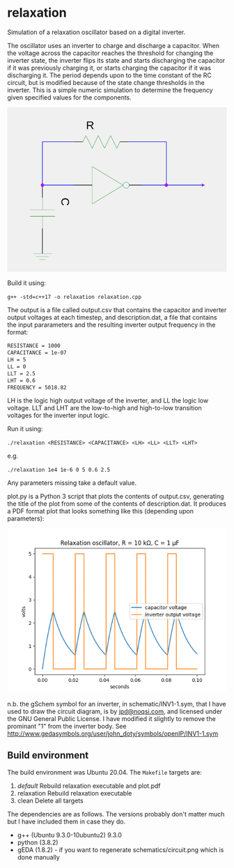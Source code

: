 # relaxation
Simulation of a relaxation oscillator based on a digital inverter.

The oscillator uses an inverter to charge and discharge a capacitor.  When the
voltage across the capacitor reaches the threshold for changing the inverter
state, the inverter flips its state and starts discharging the capacitor if it was previously charging it, or starts charging the capacitor if it was discharging it.  The period depends upon to the time constant of the RC circuit, but is modified because of the state change thresholds in the inverter. This is a simple numeric simulation to determine the frequency given specified values for the components.

![Relaxation ocillator circuit](schematic/circuit.png)

Build it using:

`g++ -std=c++17 -o relaxation relaxation.cpp`


The output is a file called output.csv that contains the capacitor and inverter
output voltages at each timestep, and description.dat, a file that contains
the input pararameters and the resulting inverter output frequency in the format:

```FILE = output.csv
RESISTANCE = 1000
CAPACITANCE = 1e-07
LH = 5
LL = 0
LLT = 2.5
LHT = 0.6
FREQUENCY = 5018.82
```

LH is the logic high output voltage of the inverter, and LL the logic low voltage.  LLT and LHT are the low-to-high and high-to-low transition voltages for the inverter input logic.

Run it using:

`./relaxation <RESISTANCE> <CAPACITANCE> <LH> <LL> <LLT> <LHT>`

e.g.

`./relaxation 1e4 1e-6 0 5 0.6 2.5`

Any parameters missing take a default value.

plot.py is a Python 3 script that plots the contents of output.csv, generating
the title of the plot from some of the contents of description.dat.  It produces a PDF format plot that looks something like this (depending upon parameters):


![plot](images/plot.png)

n.b. the gSchem symbol for an inverter, in schematic/INV1-1.sym, that
I have used to draw the circuit diagram, is by jpd@noqsi.com, and
licensed under the GNU General Public License.  I have modified it slightly
to remove the prominant "1" from the inverter body. See http://www.gedasymbols.org/user/john_doty/symbols/openIP/INV1-1.sym

## Build environment

The build environment was Ubuntu 20.04.  The `Makefile` targets are:

1. _default_ Rebuild relaxation executable and plot.pdf
1. relaxation Rebuild relaxation executable
1. clean Delete all targets

The dependencies are as follows.  The versions probably don't matter much
but I have included them in case they do.

* g++ (Ubuntu 9.3.0-10ubuntu2) 9.3.0
* python (3.8.2)
* gEDA (1.8.2) - if you want to regenerate schematics/circuit.png which is done manually



